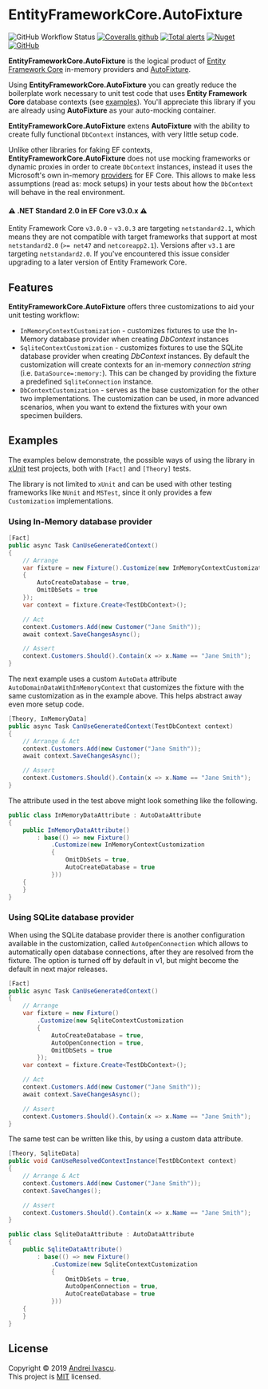 # EntityFrameworkCore.AutoFixture

![GitHub Workflow Status](https://img.shields.io/github/workflow/status/aivascu/EntityFrameworkCore.AutoFixture/Release%20CD?logo=github&style=flat-square)
[![Coveralls github](https://img.shields.io/coveralls/github/aivascu/EntityFrameworkCore.AutoFixture?logo=coveralls&style=flat-square)](https://coveralls.io/github/aivascu/EntityFrameworkCore.AutoFixture?branch=master)
[![Total alerts](https://img.shields.io/lgtm/alerts/g/aivascu/EntityFrameworkCore.AutoFixture.svg?logo=lgtm&logoWidth=18&style=flat-square)](https://lgtm.com/projects/g/aivascu/EntityFrameworkCore.AutoFixture/alerts/)
[![Nuget](https://img.shields.io/nuget/v/EntityFrameworkCore.AutoFixture?logo=nuget&style=flat-square)](https://www.nuget.org/packages/EntityFrameworkCore.AutoFixture/)
[![GitHub](https://img.shields.io/github/license/aivascu/EntityFrameworkCore.AutoFixture?logo=MIT&style=flat-square)](https://licenses.nuget.org/MIT)

**EntityFrameworkCore.AutoFixture** is the logical product
of [Entity Framework Core](https://docs.microsoft.com/en-us/ef/core/) in-memory providers
and [AutoFixture](https://github.com/AutoFixture/AutoFixture).

Using **EntityFrameworkCore.AutoFixture** you can greatly reduce the boilerplate work necessary to unit test code that
uses **Entity Framework Core** database contexts (see [examples](#examples)). You'll appreciate this library if you are
already using **AutoFixture** as your auto-mocking container.

**EntityFrameworkCore.AutoFixture** extens **AutoFixture** with the ability to create fully functional `DbContext`
instances, with very little setup code.

Unlike other libraries for faking EF contexts, **EntityFrameworkCore.AutoFixture** does not use mocking frameworks or
dynamic proxies in order to create `DbContext` instances, instead it uses the Microsoft's own
in-memory [providers](https://docs.microsoft.com/en-us/ef/core/miscellaneous/testing/) for EF Core. This allows to make
less assumptions (read as: mock setups) in your tests about how the `DbContext` will behave in the real environment.

#### :warning: .NET Standard 2.0 in EF Core v3.0.x :warning:

Entity Framework Core `v3.0.0` - `v3.0.3` are targeting `netstandard2.1`, which means they are not compatible with
target frameworks that support at most `netstandard2.0` (`>= net47` and `netcoreapp2.1`).
Versions after `v3.1` are targeting `netstandard2.0`. If you've encountered this issue consider upgrading to a later
version of Entity Framework Core.

## Features

**EntityFrameworkCore.AutoFixture** offers three customizations to aid your unit testing workflow:

- `InMemoryContextCustomization` - customizes fixtures to use the In-Memory database provider when creating *DbContext*
  instances
- `SqliteContextCustomization` - customizes fixtures to use the SQLite database provider when creating *DbContext*
  instances.
  By default the customization will create contexts for an in-memory *connection string* (i.e. `DataSource=:memory:`).
  This can be changed by providing the fixture a predefined `SqliteConnection` instance.
- `DbContextCustomization` - serves as the base customization for the other two implementations. The customization can
  be used, in more advanced scenarios, when you want to extend the fixtures with your own specimen builders.

## Examples

The examples below demonstrate, the possible ways of using the library in [xUnit](https://github.com/xunit/xunit) test
projects, both with `[Fact]` and `[Theory]` tests.

The library is not limited to `xUnit` and can be used with other testing frameworks like `NUnit` and `MSTest`, since it
only provides a few `Customization` implementations.

### Using In-Memory database provider

```csharp
[Fact]
public async Task CanUseGeneratedContext()
{
    // Arrange
    var fixture = new Fixture().Customize(new InMemoryContextCustomization
    {
        AutoCreateDatabase = true,
        OmitDbSets = true
    });
    var context = fixture.Create<TestDbContext>();

    // Act
    context.Customers.Add(new Customer("Jane Smith"));
    await context.SaveChangesAsync();

    // Assert
    context.Customers.Should().Contain(x => x.Name == "Jane Smith");
}
```

The next example uses a custom `AutoData` attribute `AutoDomainDataWithInMemoryContext` that customizes the fixture with
the same customization as in the example above. This helps abstract away even more setup code.

```csharp
[Theory, InMemoryData]
public async Task CanUseGeneratedContext(TestDbContext context)
{
    // Arrange & Act
    context.Customers.Add(new Customer("Jane Smith"));
    await context.SaveChangesAsync();

    // Assert
    context.Customers.Should().Contain(x => x.Name == "Jane Smith");
}
```

The attribute used in the test above might look something like the following.

```csharp
public class InMemoryDataAttribute : AutoDataAttribute
{
    public InMemoryDataAttribute()
        : base(() => new Fixture()
            .Customize(new InMemoryContextCustomization
            {
                OmitDbSets = true,
                AutoCreateDatabase = true
            }))
    {
    }
}
```

### Using SQLite database provider

When using the SQLite database provider there is another configuration available in the customization,
called `AutoOpenConnection` which allows to automatically open database connections, after they are resolved from the
fixture. The option is turned off by default in v1, but might become the default in next major releases.

```csharp
[Fact]
public async Task CanUseGeneratedContext()
{
    // Arrange
    var fixture = new Fixture()
        .Customize(new SqliteContextCustomization
        {
            AutoCreateDatabase = true,
            AutoOpenConnection = true,
            OmitDbSets = true
        });
    var context = fixture.Create<TestDbContext>();

    // Act
    context.Customers.Add(new Customer("Jane Smith"));
    await context.SaveChangesAsync();

    // Assert
    context.Customers.Should().Contain(x => x.Name == "Jane Smith");
}
```

The same test can be written like this, by using a custom data attribute.

```csharp
[Theory, SqliteData]
public void CanUseResolvedContextInstance(TestDbContext context)
{
    // Arrange & Act
    context.Customers.Add(new Customer("Jane Smith"));
    context.SaveChanges();

    // Assert
    context.Customers.Should().Contain(x => x.Name == "Jane Smith");
}
```

```csharp
public class SqliteDataAttribute : AutoDataAttribute
{
    public SqliteDataAttribute()
        : base(() => new Fixture()
            .Customize(new SqliteContextCustomization
            {
                OmitDbSets = true,
                AutoOpenConnection = true,
                AutoCreateDatabase = true
            }))
    {
    }
}
```

## License

Copyright &copy; 2019 [Andrei Ivascu](https://github.com/aivascu).<br/>
This project is [MIT](https://github.com/aivascu/EntityFrameworkCore.AutoFixture/blob/master/LICENSE) licensed.